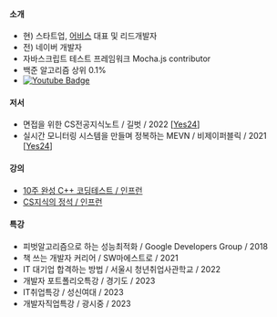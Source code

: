 #### 소개
 - 현) 스타트업, [어비스](http://avisspick.com/) 대표 및 리드개발자
 - 전) 네이버 개발자
 - 자바스크립트 테스트 프레임워크 Mocha.js contributor 
 - 백준 알고리즘 상위 0.1%
 - [![Youtube Badge](https://img.shields.io/badge/YouTube-red?style=for-the-badge&logo=youtube&logoColor=white)](https://www.youtube.com/channel/UCoN1XLeAX2OazuZdQ9b8U9Q)    
 
#### 저서
- 면접을 위한 CS전공지식노트 / 길벗 / 2022 [[Yes24](https://www.yes24.com/Product/Goods/108887922)]
- 실시간 모니터링 시스템을 만들며 정복하는 MEVN / 비제이퍼블릭 / 2021 [[Yes24](https://www.yes24.com/Product/Goods/104208010)]

#### 강의
- [10주 완성 C++ 코딩테스트 / 인프런](https://inf.run/xZhA)
- [CS지식의 정석 / 인프런](https://inf.run/17Fb)

#### 특강
 - 피벗알고리즘으로 하는 성능최적화 / Google Developers Group / 2018
 - 책 쓰는 개발자 커리어 / SW마에스트로 / 2021
 - IT 대기업 합격하는 방법 / 서울시 청년취업사관학교 / 2022 
 - 개발자 포트폴리오특강 / 경기도 / 2023 
 - IT취업특강 / 성신여대 / 2023 
 - 개발자직업특강 / 광시중 / 2023  
